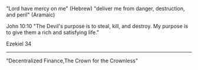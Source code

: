 
"Lord have mercy on me"
(Hebrew)
"deliver me from danger, destruction, and peril"
(Aramaic)

John 10:10
"The Devil's purpose is to steal, kill, and destroy.  My purpose is to give them a rich and satisfying life."

Ezekiel 34

---

"Decentralized Finance,The Crown for the Crownless"